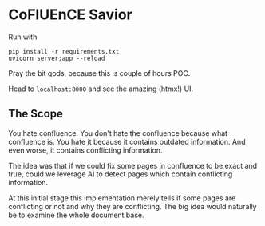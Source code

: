  # CoFlUEnCE Savior

 Run with

```
pip install -r requirements.txt
uvicorn server:app --reload
```

Pray the bit gods, because this is couple of hours POC.

Head to `localhost:8000` and see the amazing (htmx!) UI.

## The Scope

You hate confluence. You don't hate the confluence because what confluence is. You hate it because it contains outdated information. And even worse, it contains conflicting information.

The idea was that if we could fix some pages in confluence to be exact and true, could we leverage AI to detect pages which contain conflicting information.

At this initial stage this implementation merely tells if some pages are conflicting or not and why they are conflicting. The big idea would naturally be to examine the whole document base.

